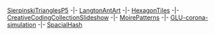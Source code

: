 [SierpinskiTrianglesP5](https://martijnkunstman.github.io/SierpinskiTrianglesP5/) -|- 
[LangtonAntArt](https://martijnkunstman.github.io/LangtonAntArt/) -|- 
[HexagonTiles](https://martijnkunstman.github.io/HexagonTiles/) -|- 
[CreativeCodingCollectionSlideshow](https://martijnkunstman.github.io/CreativeCodingCollectionSlideshow/) -|- 
[MoirePatterns](https://martijnkunstman.github.io/MoirePatterns/) -|- 
[GLU-corona-simulation](https://martijnkunstman.github.io/GLU-corona-simulation/) -|- 
[SpacialHash](https://martijnkunstman.github.io/SpacialHash/)
